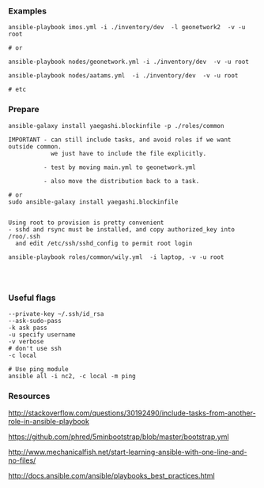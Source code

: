 
### Examples

```
ansible-playbook imos.yml -i ./inventory/dev  -l geonetwork2  -v -u root

# or

ansible-playbook nodes/geonetwork.yml -i ./inventory/dev  -v -u root

ansible-playbook nodes/aatams.yml  -i ./inventory/dev  -v -u root

# etc

``` 


### Prepare
```
ansible-galaxy install yaegashi.blockinfile -p ./roles/common

IMPORTANT - can still include tasks, and avoid roles if we want outside common.
            we just have to include the file explicitly.

          - test by moving main.yml to geonetwork.yml

          - also move the distribution back to a task.

# or
sudo ansible-galaxy install yaegashi.blockinfile


Using root to provision is pretty convenient
- sshd and rsync must be installed, and copy authorized_key into /roo/.ssh 
  and edit /etc/ssh/sshd_config to permit root login

ansible-playbook roles/common/wily.yml  -i laptop, -v -u root




```

### Useful flags
```
--private-key ~/.ssh/id_rsa
--ask-sudo-pass
-k ask pass
-u specify username 
-v verbose
# don't use ssh
-c local

# Use ping module
ansible all -i nc2, -c local -m ping
```

### Resources

http://stackoverflow.com/questions/30192490/include-tasks-from-another-role-in-ansible-playbook



https://github.com/phred/5minbootstrap/blob/master/bootstrap.yml

http://www.mechanicalfish.net/start-learning-ansible-with-one-line-and-no-files/

http://docs.ansible.com/ansible/playbooks_best_practices.html



